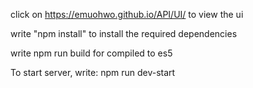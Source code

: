 click on https://emuohwo.github.io/API/UI/ to view the ui 

write "npm install" to install the required dependencies

write npm run build for compiled to es5

To start server, write:
npm run dev-start
